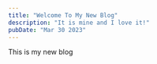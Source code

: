 ```yaml
---
title: "Welcome To My New Blog"
description: "It is mine and I love it!"
pubDate: "Mar 30 2023"
---
```


This is my new blog